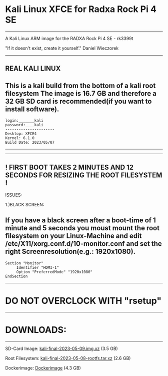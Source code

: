 # Kali Linux XFCE for Radxa Rock Pi 4 SE
__________________________________________________________________________________________________
A Kali Linux ARM image for the RADXA Rock Pi 4 SE - rk3399t

"If it doesn't exist, create it yourself." Daniel Wieczorek

----------------
REAL KALI LINUX
----------------

This is a kali build from the bottom of a kali root filesystem
The image is 16.7 GB and therefore a 32 GB SD card is recommended(if you want to install software). 
----------------------------
    login:_______kali
    password:____kali
    ----------------------
    Desktop: XFCE4
    Kernel: 6.1.0
    Build Date: 2023/05/07
----------------------------

------------------------------------------------------------------------------
! FIRST BOOT TAKES 2 MINUTES AND 12 SECONDS FOR RESIZING THE ROOT FILESYSTEM !
------------------------------------------------------------------------------



ISSUES:

1.)BLACK SCREEN:

If you have a black screen after a boot-time of 1 minute and 5 seconds you moust mount the root filesystem on your Linux-Machine and edit /etc/X11/xorg.conf.d/10-monitor.conf and set the right Screenresolution(e.g.: 1920x1080).
-----------------------------------------------------
    Section "Monitor"
         Identifier "HDMI-1"
         Option "PreferredMode" "1920x1080"
    EndSection
-----------------------------------------------------



# DO NOT OVERCLOCK WITH "rsetup" 

____________________________________________________________________________
# DOWNLOADS:
-----------

SD-Card Image: <a href="https://drive.google.com/file/d/13V7PaB7aY-MwC5Vn2QP0vCoSea7RujDL/view?usp=sharing">kali-final-2023-05-09.img.xz</a> (3.5 GB)

Root Filesystem: <a href="https://drive.google.com/file/d/12C-s8PaEAzYtfpXhz2wYFx82ygaCn7m0/view?usp=sharing">kali-final-2023-05-08-rootfs.tar.xz</a> (2.6 GB)

Dockerimage: <a href="https://hub.docker.com/r/byte4rr4y/kalilinux-rock4se">Dockerimage</a> (4.3 GB)
